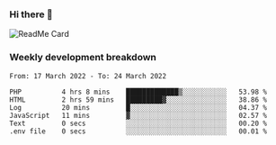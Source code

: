### Hi there 👋

<!--
**itzcy/itzcy** is a ✨ _special_ ✨ repository because its `README.md` (this file) appears on your GitHub profile.

Here are some ideas to get you started:

- 🔭 I’m currently working on ...
- 🌱 I’m currently learning ...
- 👯 I’m looking to collaborate on ...
- 🤔 I’m looking for help with ...
- 💬 Ask me about ...
- 📫 How to reach me: ...
- 😄 Pronouns: ...
- ⚡ Fun fact: ...
-->
![ReadMe Card](https://github-readme-stats.vercel.app/api?username=itzcy&show_icons=true&title_color=2d3198&icon_color=797cb8&text_color=24292e&bg_color=f6f8fa)

### Weekly development breakdown
<!--START_SECTION:waka-->

```text
From: 17 March 2022 - To: 24 March 2022

PHP          4 hrs 8 mins    █████████████▒░░░░░░░░░░░   53.98 %
HTML         2 hrs 59 mins   █████████▓░░░░░░░░░░░░░░░   38.86 %
Log          20 mins         █░░░░░░░░░░░░░░░░░░░░░░░░   04.37 %
JavaScript   11 mins         ▓░░░░░░░░░░░░░░░░░░░░░░░░   02.57 %
Text         0 secs          ░░░░░░░░░░░░░░░░░░░░░░░░░   00.20 %
.env file    0 secs          ░░░░░░░░░░░░░░░░░░░░░░░░░   00.01 %
```

<!--END_SECTION:waka-->
